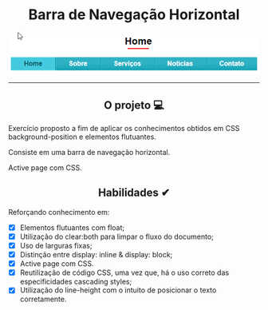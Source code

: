 <div align="center"><h1>Barra de Navegação Horizontal</h1>

![nav active](https://github.com/MariliaMSiqueira/Udemy-Desenvolvimento-WEB/blob/main/CSS/5-Mini-Projeto-Barra-Navegacao-Horizontal/img/layout.gif)


</div>


---

<div align="center"><h2>O projeto 💻</h2></div>

Exercício proposto a fim de aplicar os conhecimentos obtidos em  CSS background-position e elementos flutuantes. <br>

Consiste em uma barra de navegação horizontal. <br>

Active page com CSS.

<div align="center"><h2>Habilidades ✔</h2></div>

Reforçando conhecimento em:

 - [x] Elementos flutuantes com float;
 - [x] Utilização do clear:both para limpar o fluxo do documento;
 - [x] Uso de larguras fixas;
 - [x] Distinção entre display: inline & display: block;
 - [x] Active page com CSS.
 - [x] Reutilização de código CSS, uma vez que, há o uso correto das especificidades cascading styles;
 - [x] Utilização do line-height com o intuito de posicionar o texto corretamente.